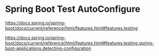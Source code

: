 # Spring Boot Test AutoConfigure

https://docs.spring.io/spring-boot/docs/current/reference/html/features.html#features.testing

https://docs.spring.io/spring-boot/docs/current/reference/html/features.html#features.testing.spring-boot-applications.detecting-configuration
